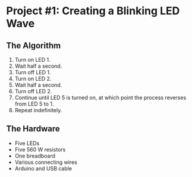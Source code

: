 # Project #1: Creating a Blinking LED Wave

## The Algorithm

1. Turn on LED 1.
2. Wait half a second.
3. Turn off LED 1.
4. Turn on LED 2.
5. Wait half a second.
6. Turn off LED 2.
7. Continue until LED 5 is turned on, at which point the process reverses from LED 5 to 1.
8. Repeat indefinitely.

## The Hardware

- Five LEDs
- Five 560 W resistors
- One breadboard
- Various connecting wires
- Arduino and USB cable
